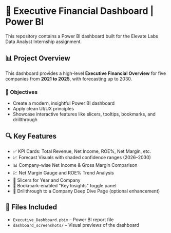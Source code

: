
# 💼 Executive Financial Dashboard | Power BI

This repository contains a Power BI dashboard built for the Elevate Labs Data Analyst Internship assignment.

## 📊 Project Overview

This dashboard provides a high-level **Executive Financial Overview** for five companies from **2021 to 2025**, with forecasting up to 2030.

### 🎯 Objectives
- Create a modern, insightful Power BI dashboard
- Apply clean UI/UX principles
- Showcase interactive features like slicers, tooltips, bookmarks, and drillthrough

## 🔍 Key Features

- ✅ KPI Cards: Total Revenue, Net Income, ROE%, Net Margin, etc.
- 📈 Forecast Visuals with shaded confidence ranges (2026–2030)
- 📊 Company-wise Net Income & Gross Margin Comparison
- 💹 Net Margin Gauge and ROE% Trend Analysis
- 🧭 Slicers for Year and Company
- 🔁 Bookmark-enabled "Key Insights" toggle panel
- 🔎 Drillthrough to a Company Deep Dive Page (optional enhancement)

## 📁 Files Included

- `Executive_Dashboard.pbix` – Power BI report file
- `dashboard_screenshots/` – Visual previews of the dashboard



